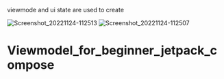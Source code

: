 
viewmode and ui state are used to create

![Screenshot_20221124-112513](https://user-images.githubusercontent.com/81159555/203705720-cfda1cdd-c98f-405d-a15a-f99bb8240e05.png) ![Screenshot_20221124-112507](https://user-images.githubusercontent.com/81159555/203705782-f4ef34db-4c8f-4571-989c-e07f466e46ce.png)
# Viewmodel_for_beginner_jetpack_compose
